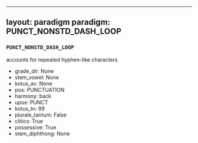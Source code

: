
---
layout: paradigm
paradigm: PUNCT_NONSTD_DASH_LOOP
---
### ` PUNCT_NONSTD_DASH_LOOP `

accounts for repeated hyphen-like characters
* grade_dir: None
* stem_vowel: None
* kotus_av: None
* pos: PUNCTUATION
* harmony: back
* upos: PUNCT
* kotus_tn: 99
* plurale_tantum: False
* clitics: True
* possessive: True
* stem_diphthong: None
